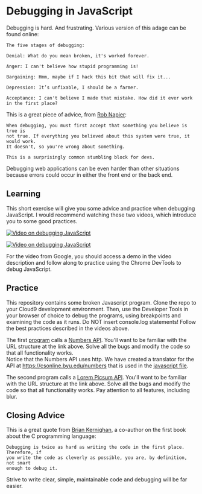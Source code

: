 # Debugging in JavaScript

Debugging is hard. And frustrating.  Various version of this adage can be found online:

```
The five stages of debugging:

Denial: What do you mean broken, it's worked forever.

Anger: I can't believe how stupid programming is!

Bargaining: Hmm, maybe if I hack this bit that will fix it...

Depression: It’s unfixable, I should be a farmer.

Acceptance: I can't believe I made that mistake. How did it ever work in the first place?
```

This is a great piece of advice, from [Rob Napier](https://twitter.com/cocoaphony/status/1224364439429881856):

```
When debugging, you must first accept that something you believe is true is
not true. If everything you believed about this system were true, it would work.
It doesn't, so you're wrong about something.

This is a surprisingly common stumbling block for devs.
```

Debugging web applications can be even harder than other situations because
errors could occur in either the front end or the back end.

## Learning

This short exercise will give you some advice and practice when debugging
JavaScript. I would recommend watching these two videos, which introduce you to
some good practices.

[![Video on debugging JavaScript](https://img.youtube.com/vi/ABlaMXkUwzY/0.jpg)](https://www.youtube.com/watch?v=ABlaMXkUwzY)

[![Video on debugging JavaScript](https://img.youtube.com/vi/H0XScE08hy8/0.jpg)](https://www.youtube.com/watch?v=H0XScE08hy8)

For the video from Google, you should access a demo in the video description and follow
along to practice using the Chrome DevTools to debug JavaScript.


## Practice

This repository contains some broken Javascript program. Clone the repo to your Cloud9 development environment.
Then, use the Developer Tools in your browser of choice to debug the programs, using
breakpoints and examining the code as it runs. Do NOT insert console.log statements!
Follow the best practices described in the videos above.

The first [program](numbers.html) calls a [Numbers API](http://numbersapi.com/). You'll want to be familiar
with the URL structure at the link above. Solve all the bugs and modify the code so that all functionality works.  
Notice that the Numbers API uses http.  We have created a translator for the API at https://csonline.byu.edu/numbers 
that is used in the [javascript file](script-numbers.js).

The second program calls a [Lorem Picsum API](https://picsum.photos/). You'll want to be
familiar with the URL structure at the link above. Solve all the bugs and modify the code so that all functionality works. Pay attention to all features, including blur.



## Closing Advice

This is a great quote from [Brian Kernighan](https://www.cs.princeton.edu/~bwk/), a co-author on the first book about the C programming language:

```
Debugging is twice as hard as writing the code in the first place. Therefore, if
you write the code as cleverly as possible, you are, by definition, not smart
enough to debug it.
```

Strive to write clear, simple, maintainable code and debugging will be far easier.
